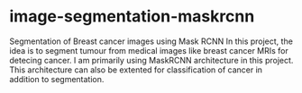 # image-segmentation-maskrcnn
Segmentation of Breast cancer images using Mask RCNN
In this project, the idea is to segment tumour from medical images like breast cancer MRIs for detecing cancer.  I am primarily using MaskRCNN 
architecture in this project. This architecture can also be extented for classification of cancer in addition to segmentation.
